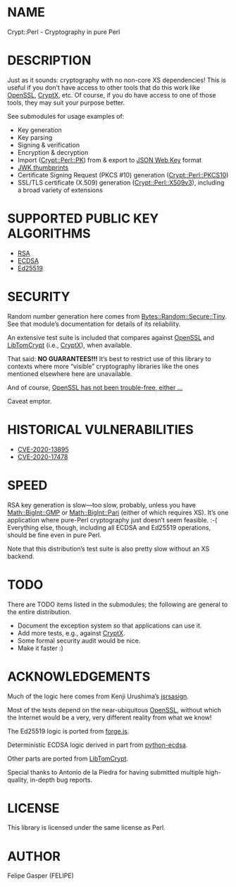 # NAME

Crypt::Perl - Cryptography in pure Perl

# DESCRIPTION

Just as it sounds: cryptography with no non-core XS dependencies!
This is useful if you don’t have access to
other tools that do this work like [OpenSSL](http://openssl.org), [CryptX](https://metacpan.org/pod/CryptX),
etc. Of course, if you do have access to one of those tools, they may suit
your purpose better.

See submodules for usage examples of:

- Key generation
- Key parsing
- Signing & verification
- Encryption & decryption
- Import ([Crypt::Perl::PK](https://metacpan.org/pod/Crypt::Perl::PK)) from & export to [JSON Web Key](https://tools.ietf.org/html/rfc7517) format
- [JWK thumbprints](https://tools.ietf.org/html/rfc7638)
- Certificate Signing Request (PKCS #10) generation ([Crypt::Perl::PKCS10](https://metacpan.org/pod/Crypt::Perl::PKCS10))
- SSL/TLS certificate (X.509) generation ([Crypt::Perl::X509v3](https://metacpan.org/pod/Crypt::Perl::X509v3)), including
a broad variety of extensions

# SUPPORTED PUBLIC KEY ALGORITHMS

- [RSA](https://metacpan.org/pod/Crypt::Perl::RSA)
- [ECDSA](https://metacpan.org/pod/Crypt::Perl::ECDSA)
- [Ed25519](https://metacpan.org/pod/Crypt::Perl::Ed25519)

# SECURITY

Random number generation here comes from [Bytes::Random::Secure::Tiny](https://metacpan.org/pod/Bytes::Random::Secure::Tiny).
See that module’s documentation for details of its reliability.

An extensive test suite is included that compares against
[OpenSSL](https://openssl.org) and
[LibTomCrypt](https://www.libtom.net/LibTomCrypt/) (i.e., [CryptX](https://metacpan.org/pod/CryptX)),
when available.

That said: **NO GUARANTEES!!!** It’s best to restrict use of this library
to contexts where more “visible” cryptography libraries like the ones
mentioned elsewhere here are unavailable.

And of course, [OpenSSL has not been trouble-free, either …](https://www.openssl.org/news/vulnerabilities.html)

Caveat emptor.

# HISTORICAL VULNERABILITIES

- [CVE-2020-13895](https://nvd.nist.gov/vuln/detail/CVE-2020-13895)
- [CVE-2020-17478](https://nvd.nist.gov/vuln/detail/CVE-2020-17478)

# SPEED

RSA key generation is slow—too slow, probably, unless you have
[Math::BigInt::GMP](https://metacpan.org/pod/Math::BigInt::GMP) or [Math::BigInt::Pari](https://metacpan.org/pod/Math::BigInt::Pari) (either of which requires XS).
It’s one application where pure-Perl cryptography just doesn’t seem
feasible. :-( Everything else, though, including all ECDSA and Ed25519
operations, should be fine even in pure Perl.

Note that this distribution’s test suite is also pretty slow without an
XS backend.

# TODO

There are TODO items listed in the submodules; the following are general
to the entire distribution.

- Document the exception system so that applications can use it.
- Add more tests, e.g., against [CryptX](https://metacpan.org/pod/CryptX).
- Some formal security audit would be nice.
- Make it faster :)

# ACKNOWLEDGEMENTS

Much of the logic here comes from Kenji Urushima’s [jsrsasign](https://github.com/kjur/jsrsasign).

Most of the tests depend on the near-ubiquitous [OpenSSL](http://openssl.org),
without which the Internet would be a very, very different reality from
what we know!

The Ed25519 logic is ported from [forge.js](https://github.com/digitalbazaar/forge/blob/master/lib/ed25519.js).

Deterministic ECDSA logic derived in part from
[python-ecdsa](https://github.com/ecdsa/python-ecdsa).

Other parts are ported from [LibTomCrypt](http://www.libtom.net).

Special thanks to Antonio de la Piedra for having submitted
multiple high-quality, in-depth bug reports.

# LICENSE

This library is licensed under the same license as Perl.

# AUTHOR

Felipe Gasper (FELIPE)
